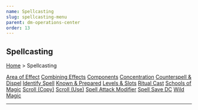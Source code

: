 ```yaml
---
name: Spellcasting
slug: spellcasting-menu
parent: dm-operations-center
order: 13
---
```

## Spellcasting
[Home](dm-operations-center) > Spellcasting

<div class="menu-container">
    <a href="area-of-effect">Area of Effect</a>
    <a href="combining-effects">Combining Effects</a>
    <a href="components">Components</a>
    <a href="concentration">Concentration</a>
    <a href="counterspell-and-dispel">Counterspell & Dispel</a>
    <a href="identify-spell">Identify Spell</a>
    <a href="known-and-prepared-spells">Known & Prepared</a>
    <a href="levels-and-slots">Levels & Slots</a>
    <a href="ritual-cast">Ritual Cast</a>
    <a href="schools-of-magic">Schools of Magic</a>
    <a href="copy-scroll">Scroll (Copy)</a>
    <a href="use-scroll">Scroll (Use)</a>
    <a href="spell-attack-modifier">Spell Attack Modifier</a>
    <a href="spell-save-dc">Spell Save DC</a>
    <a href="wild-magic">Wild Magic</a>
</div>
<hr/>